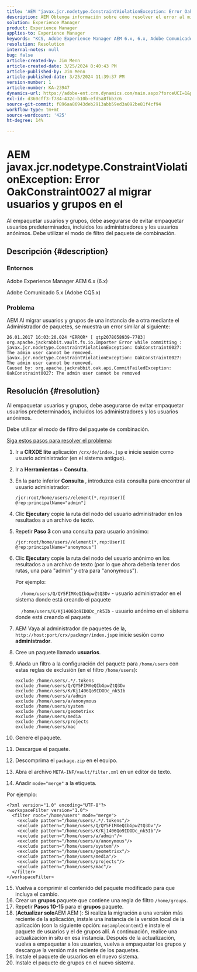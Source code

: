 ```yaml
---
title: 'AEM "javax.jcr.nodetype.ConstraintViolationException: Error OakConstraint0027 al migrar usuarios y grupos en"'
description: AEM Obtenga información sobre cómo resolver el error al migrar usuarios y grupos de una instancia de a otra mediante el Administrador de paquetes.
solution: Experience Manager
product: Experience Manager
applies-to: Experience Manager
keywords: "KCS, Adobe Experience Manager AEM 6.x, 6.x, Adobe Comunicado 5.x, Adobe CQ5.x, javax.jcr.nodetype.ConstraintViolationException: Error OakConstraint0027, migrar, usuario, grupo"
resolution: Resolution
internal-notes: null
bug: false
article-created-by: Jim Menn
article-created-date: 3/25/2024 8:40:43 PM
article-published-by: Jim Menn
article-published-date: 3/25/2024 11:39:37 PM
version-number: 1
article-number: KA-23947
dynamics-url: https://adobe-ent.crm.dynamics.com/main.aspx?forceUCI=1&pagetype=entityrecord&etn=knowledgearticle&id=fd1dacef-e7ea-ee11-a204-6045bd006268
exl-id: d360cff3-f784-432c-b10b-efd5a8fbb3c6
source-git-commit: f896aa86943deb2913abb59ed3a092be81f4cf94
workflow-type: tm+mt
source-wordcount: '425'
ht-degree: 14%

---
```


# AEM javax.jcr.nodetype.ConstraintViolationException: Error OakConstraint0027 al migrar usuarios y grupos en el


Al empaquetar usuarios y grupos, debe asegurarse de evitar empaquetar usuarios predeterminados, incluidos los administradores y los usuarios anónimos. Debe utilizar el modo de filtro del paquete de combinación.

## Descripción {#description}


### Entornos

Adobe Experience Manager AEM 6.x (6.x)

Adobe Comunicado 5.x (Adobe CQ5.x)

### Problema

AEM Al migrar usuarios y grupos de una instancia de a otra mediante el Administrador de paquetes, se muestra un error similar al siguiente:


```
26.01.2017 16:03:20.024 *ERROR* [ qtp2078058939-7783]  org.apache.jackrabbit.vault.fs.io.Importer Error while committing : javax.jcr.nodetype.ConstraintViolationException: OakConstraint0027: The admin user cannot be removed.
javax.jcr.nodetype.ConstraintViolationException: OakConstraint0027: The admin user cannot be removed.
Caused by: org.apache.jackrabbit.oak.api.CommitFailedException: OakConstraint0027: The admin user cannot be removed
```



## Resolución {#resolution}


Al empaquetar usuarios y grupos, debe asegurarse de evitar empaquetar usuarios predeterminados, incluidos los administradores y los usuarios anónimos.

Debe utilizar el modo de filtro del paquete de combinación.

<u>Siga estos pasos para resolver el problema</u>:

1. Ir a <b>CRXDE lite</b> aplicación `/crx/de/index.jsp` e inicie sesión como usuario administrador (en el sistema antiguo).
2. Ir a <b>Herramientas</b> `>`  <b>Consulta</b>.
3. En la parte inferior <b>Consulta</b> , introduzca esta consulta para encontrar al usuario administrador:






   ```
   /jcr:root/home/users//element(*,rep:User)[ @rep:principalName="admin"]
   ```




4. Clic <b>Ejecutar</b>y copie la ruta del nodo del usuario administrador en los resultados a un archivo de texto.
5. Repetir <b>Paso 3 </b>con una consulta para usuario anónimo:






   ```
   /jcr:root/home/users//element(*,rep:User)[ @rep:principalName="anonymous"]
   ```




6. Clic <b>Ejecutar</b>y copie la ruta del nodo del usuario anónimo en los resultados a un archivo de texto (por lo que ahora debería tener dos rutas, una para &quot;admin&quot; y otra para &quot;anonymous&quot;).

   Por ejemplo:

       `/home/users/Q/QY5FIMXeQIbGpwZtQ3Dv` - usuario administrador en el sistema donde está creando el paquete

       `/home/users/K/Kj1406Qo9IDODc_nk5Ib` - usuario anónimo en el sistema donde está creando el paquete


7. AEM Vaya al administrador de paquetes de la, `http://host:port/crx/packmgr/index.jsp`e inicie sesión como <b>administrador</b>.
8. Cree un paquete llamado <b>usuarios</b>.


9. Añada un filtro a la configuración del paquete para `/home/users` con estas reglas de exclusión (en el filtro `/home/users`):




   ```
   exclude /home/users/.*/.tokens
   exclude /home/users/Q/QY5FIMXeQIbGpwZtQ3Dv
   exclude /home/users/K/Kj1406Qo9IDODc_nk5Ib
   exclude /home/users/a/admin
   exclude /home/users/a/anonymous
   exclude /home/users/system
   exclude /home/users/geometrixx
   exclude /home/users/media
   exclude /home/users/projects
   exclude /home/users/mac
   ```




10. Genere el paquete.
11. Descargue el paquete.
12. Descomprima el `package.zip` en el equipo.
13. Abra el archivo `META-INF/vault/filter.xml` en un editor de texto.
14. Añadir `mode="merge"` a la etiqueta.

   Por ejemplo:




   ```
   <?xml version="1.0" encoding="UTF-8"?>
   <workspaceFilter version="1.0">
     <filter root="/home/users" mode="merge">
       <exclude pattern="/home/users/.*/.tokens"/>
       <exclude pattern="/home/users/Q/QY5FIMXeQIbGpwZtQ3Dv"/>
       <exclude pattern="/home/users/K/Kj1406Qo9IDODc_nk5Ib"/>
       <exclude pattern="/home/users/a/admin"/>
       <exclude pattern="/home/users/a/anonymous"/>
       <exclude pattern="/home/users/system"/>
       <exclude pattern="/home/users/geometrixx"/>
       <exclude pattern="/home/users/media"/>
       <exclude pattern="/home/users/projects"/>
       <exclude pattern="/home/users/mac"/>
     </filter>
   </workspaceFilter>
   ```




15. Vuelva a comprimir el contenido del paquete modificado para que incluya el cambio.
16. Crear un <b>grupos</b> paquete que contiene una regla de filtro `/home/groups`.
17. Repetir <b>Pasos 10-15</b> para el <b>grupos</b> paquete.
18. (<b>Actualizar solo</b>AEM AEM ): Si realiza la migración a una versión más reciente de la aplicación, instale una instancia de la versión local de la aplicación (con la siguiente opción: `nosamplecontent`) e instale el paquete de usuarios y el de grupos allí. A continuación, realice una actualización in situ en esa instancia. Después de la actualización, vuelva a empaquetar a los usuarios, vuelva a empaquetar los grupos y descargue la versión más reciente de los paquetes.
19. Instale el paquete de usuarios en el nuevo sistema.
20. Instale el paquete de grupos en el nuevo sistema.
